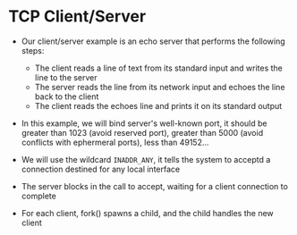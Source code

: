 # TCP Client/Server 

- Our client/server example is an echo server that performs the following steps: 
    - The client reads a line of text from its standard input and writes the line to the server
    - The server reads the line from its network input and echoes the line back to the client 
    - The client reads the echoes line and prints it on its standard output  

- In this example, we will bind server's well-known port, it should be greater than 1023 (avoid reserved port), greater than 5000 (avoid conflicts with ephermeral ports), less than 49152...
- We will use the wildcard `INADDR_ANY`, it tells the system to acceptd a connection destined for any local interface
- The server blocks in the call to accept, waiting for a client connection to complete
- For each client, fork() spawns a child, and the child handles the new client